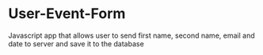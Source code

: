 # User-Event-Form
Javascript app that allows user to send first name, second name, email and date to server and save it to the database
